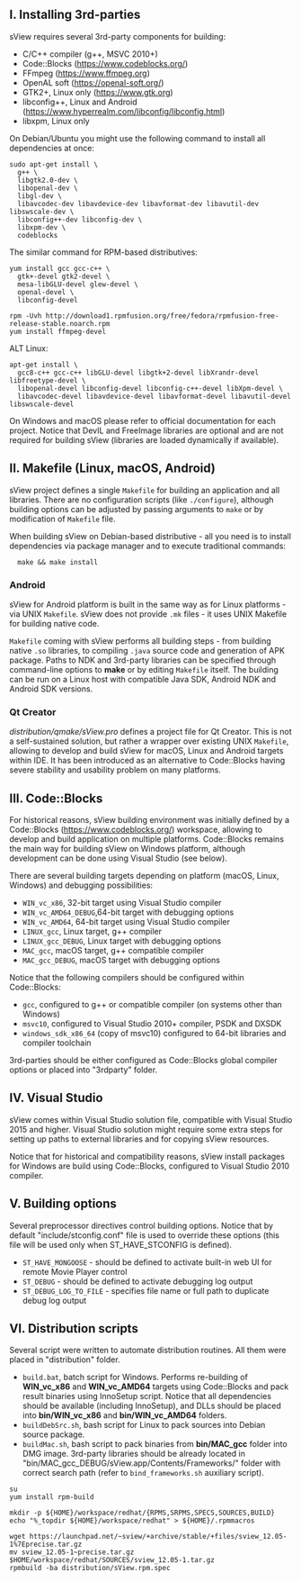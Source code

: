 ## I. Installing 3rd-parties

sView requires several 3rd-party components for building:
* C/C++ compiler (g++, MSVC 2010+)
* Code::Blocks (https://www.codeblocks.org/)
* FFmpeg (https://www.ffmpeg.org)
* OpenAL soft (https://openal-soft.org/)
* GTK2+, Linux only (https://www.gtk.org)
* libconfig++, Linux and Android (https://www.hyperrealm.com/libconfig/libconfig.html)
* libxpm, Linux only

On Debian/Ubuntu you might use the following command to install all dependencies at once:

~~~~~
sudo apt-get install \
  g++ \
  libgtk2.0-dev \
  libopenal-dev \
  libgl-dev \
  libavcodec-dev libavdevice-dev libavformat-dev libavutil-dev libswscale-dev \
  libconfig++-dev libconfig-dev \
  libxpm-dev \
  codeblocks
~~~~~
 
The similar command for RPM-based distributives:

~~~~~
yum install gcc gcc-c++ \
  gtk+-devel gtk2-devel \
  mesa-libGLU-devel glew-devel \
  openal-devel \
  libconfig-devel

rpm -Uvh http://download1.rpmfusion.org/free/fedora/rpmfusion-free-release-stable.noarch.rpm
yum install ffmpeg-devel
~~~~~

ALT Linux:
~~~~~
apt-get install \
  gcc8-c++ gcc-c++ libGLU-devel libgtk+2-devel libXrandr-devel libfreetype-devel \
  libopenal-devel libconfig-devel libconfig-c++-devel libXpm-devel \
  libavcodec-devel libavdevice-devel libavformat-devel libavutil-devel libswscale-devel
~~~~~

On Windows and macOS please refer to official documentation for each project.
Notice that DevIL and FreeImage libraries are optional and are not required for building sView
(libraries are loaded dynamically if available).

## II. Makefile (Linux, macOS, Android)

sView project defines a single `Makefile` for building an application and all libraries.
There are no configuration scripts (like `./configure`), although building options can be adjusted by passing arguments to `make` or by modification of `Makefile` file.

When building sView on Debian-based distributive - all you need is to install dependencies via package manager and to execute traditional commands:

~~~~~
  make && make install
~~~~~

### Android

sView for Android platform is built in the same way as for Linux platforms - via UNIX `Makefile`.
sView does not provide `.mk` files - it uses UNIX Makefile for building native code.

`Makefile` coming with sView performs all building steps - from building native `.so` libraries, to compiling `.java` source code and generation of APK package.
Paths to NDK and 3rd-party libraries can be specified through command-line options to **make** or by editing `Makefile` itself.
The building can be run on a Linux host with compatible Java SDK, Android NDK and Android SDK versions.

### Qt Creator

*distribution/qmake/sView.pro* defines a project file for Qt Creator.
This is not a self-sustained solution, but rather a wrapper over existing UNIX `Makefile`, allowing to develop and build sView for macOS, Linux and Android targets within IDE.
It has been introduced as an alternative to Code::Blocks having severe stability and usability problem on many platforms.

## III. Code::Blocks

For historical reasons, sView building environment was initially defined by a Code::Blocks (https://www.codeblocks.org/) workspace, allowing to develop and build application on multiple platforms.
Code::Blocks remains the main way for building sView on Windows platform, although development can be done using Visual Studio (see below).

There are several building targets depending on platform
(macOS, Linux, Windows) and debugging possibilities:
* `WIN_vc_x86`,        32-bit target using Visual Studio compiler
* `WIN_vc_AMD64_DEBUG`,64-bit target with debugging options
* `WIN_vc_AMD64`,      64-bit target using Visual Studio compiler
* `LINUX_gcc`,         Linux target, g++ compiler
* `LINUX_gcc_DEBUG`,   Linux target with debugging options
* `MAC_gcc`,           macOS target, g++ compatible compiler
* `MAC_gcc_DEBUG`,     macOS target with debugging options

Notice that the following compilers should be configured within Code::Blocks:
* `gcc`,               configured to g++ or compatible compiler (on systems other than Windows)
* `msvc10`,            configured to Visual Studio 2010+ compiler, PSDK and DXSDK
* `windows_sdk_x86_64` (copy of msvc10) configured to 64-bit libraries and compiler toolchain

3rd-parties should be either configured as Code::Blocks global compiler options or placed into "3rdparty" folder.

## IV. Visual Studio

sView comes within Visual Studio solution file, compatible with Visual Studio 2015 and higher.
Visual Studio solution might require some extra steps for setting up paths to external libraries and for copying sView resources.

Notice that for historical and compatibility reasons, sView install packages for Windows are build using Code::Blocks, configured to Visual Studio 2010 compiler.

## V. Building options

Several preprocessor directives control building options.
Notice that by default "include/stconfig.conf" file is used to override these options
(this file will be used only when ST_HAVE_STCONFIG is defined).

* `ST_HAVE_MONGOOSE` - should be defined to activate built-in web UI for remote Movie Player control
* `ST_DEBUG` - should be defined to activate debugging log output
* `ST_DEBUG_LOG_TO_FILE` - specifies file name or full path to duplicate debug log output

## VI. Distribution scripts

Several script were written to automate distribution routines.
All them were placed in "distribution" folder.

* `build.bat`, batch script for Windows. Performs re-building of **WIN_vc_x86** and **WIN_vc_AMD64** targets
  using Code::Blocks and pack result binaries using InnoSetup script.
  Notice that all dependencies should be available (including InnoSetup),
  and DLLs should be placed into **bin/WIN_vc_x86** and **bin/WIN_vc_AMD64** folders.
* `buildDebSrc.sh`, bash script for Linux to pack sources into Debian source package.
* `buildMac.sh`, bash script to pack binaries from **bin/MAC_gcc** folder into DMG image.
  3rd-party libraries should be already located in "bin/MAC_gcc_DEBUG/sView.app/Contents/Frameworks/"
  folder with correct search path (refer to `bind_frameworks.sh` auxiliary script).

~~~~~
su
yum install rpm-build

mkdir -p ${HOME}/workspace/redhat/{RPMS,SRPMS,SPECS,SOURCES,BUILD}
echo "%_topdir ${HOME}/workspace/redhat" > ${HOME}/.rpmmacros

wget https://launchpad.net/~sview/+archive/stable/+files/sview_12.05-1%7Eprecise.tar.gz
mv sview_12.05-1~precise.tar.gz $HOME/workspace/redhat/SOURCES/sview_12.05-1.tar.gz
rpmbuild -ba distribution/sView.rpm.spec
~~~~~
